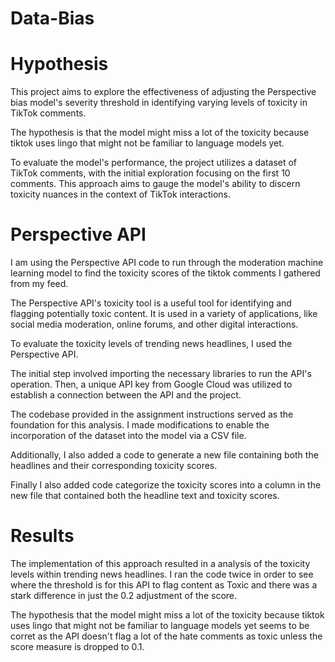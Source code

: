 # Data-Bias

# Hypothesis
This project aims to explore the effectiveness of adjusting the Perspective bias model's severity threshold in identifying varying levels of toxicity in TikTok comments.

The hypothesis is that the model might miss a lot of the toxicity because tiktok uses lingo that might not be familiar to language models yet.

To evaluate the model's performance, the project utilizes a dataset of TikTok comments, with the initial exploration focusing on the first 10 comments. This approach aims to gauge the model's ability to discern toxicity nuances in the context of TikTok interactions.

# Perspective API
I am using the Perspective API code to run through the moderation machine learning model to find the toxicity scores of the tiktok comments I gathered from my feed.

The Perspective API's toxicity tool is a useful tool for identifying and flagging potentially toxic content. It is used in a variety of applications, like social media moderation, online forums, and other digital interactions.

To evaluate the toxicity levels of trending news headlines, I used the Perspective API.

The initial step involved importing the necessary libraries to run the API's operation. Then, a unique API key from Google Cloud was utilized to establish a connection between the API and the project.

The codebase provided in the assignment instructions served as the foundation for this analysis. I made modifications to enable the incorporation of the dataset into the model via a CSV file.

Additionally, I also added a code to generate a new file containing both the headlines and their corresponding toxicity scores.

Finally I also added code categorize the toxicity scores into a column in the new file that contained both the headline text and toxicity scores.

# Results
The implementation of this approach resulted in a analysis of the toxicity levels within trending news headlines. I ran the code twice in order to see where the threshold is for this API to flag content as Toxic and there was a stark difference in just the 0.2 adjustment of the score.

The hypothesis that the model might miss a lot of the toxicity because tiktok uses lingo that might not be familiar to language models yet seems to be corret as the API doesn't flag a lot of the hate comments as toxic unless the score measure is dropped to 0.1.
